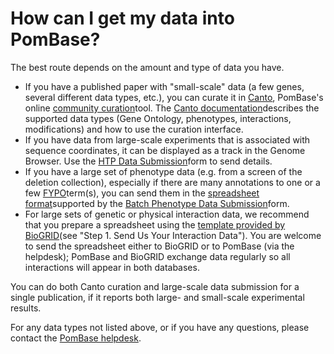 # How can I get my data into PomBase?
<!-- pombase_categories: Data Submission and Formats -->

The best route depends on the amount and type of data you have.

-   If you have a published paper with "small-scale" data (a few genes,
    several different data types, etc.), you can curate it in
    [Canto](http://curation.pombase.org/pombe), PomBase's online
    [community
    curation](/community/fission-yeast-community-curation-project)tool.
    The [Canto
    documentation](http://curation.pombase.org/pombe/docs/index/)describes
    the supported data types (Gene Ontology, phenotypes, interactions,
    modifications) and how to use the curation interface.
-   If you have data from large-scale experiments that is associated
    with sequence coordinates, it can be displayed as a track in the
    Genome Browser. Use the [HTP Data
    Submission](/submit-data/data-submission-form)form to send details.
-   If you have a large set of phenotype data (e.g. from a screen of the
    deletion collection), especially if there are many annotations to
    one or a few
    [FYPO](/browse-curation/fission-yeast-phenotype-ontology)term(s),
    you can send them in the [spreadsheet
    format](/submit-data/phenotype-data-bulk-upload-format)supported by
    the [Batch Phenotype Data
    Submission](/submit-data/phenotype-data-submission-form)form.
-   For large sets of genetic or physical interaction data, we recommend
    that you prepare a spreadsheet using the [template provided by
    BioGRID](http://wiki.thebiogrid.org/doku.php/contribute)(see
    "Step 1. Send Us Your Interaction Data"). You are welcome to send
    the spreadsheet either to BioGRID or to PomBase (via the helpdesk);
    PomBase and BioGRID exchange data regularly so all interactions will
    appear in both databases.

You can do both Canto curation and large-scale data submission for a
single publication, if it reports both large- and small-scale
experimental results.

For any data types not listed above, or if you have any questions,
please contact the [PomBase helpdesk](mailto:helpdesk@pombase.org).

